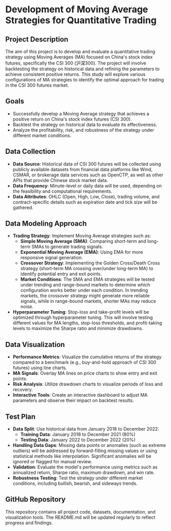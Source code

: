# Development of Moving Average Strategies for Quantitative Trading

## **Project Description**
The aim of this project is to develop and evaluate a quantitative trading strategy using Moving Averages (MA) focused on China's stock index futures, specifically the CSI 300 (沪深300). The project will involve backtesting the strategy on historical data and refining the parameters to achieve consistent positive returns. This study will explore various configurations of MA strategies to identify the optimal approach for trading in the CSI 300 futures market.

## **Goals**
- Successfully develop a Moving Average strategy that achieves a positive return on China's stock index futures (CSI 300).
- Backtest the strategy on historical data to evaluate its effectiveness.
- Analyze the profitability, risk, and robustness of the strategy under different market conditions.

## **Data Collection**
- **Data Source**: Historical data of CSI 300 futures will be collected using publicly available datasets from financial data platforms like Wind, CSMAR, or brokerage data services such as OpenCTP, as well as other APIs that provide Chinese stock market data.
- **Data Frequency**: Minute-level or daily data will be used, depending on the feasibility and computational requirements.
- **Data Attributes**: OHLC (Open, High, Low, Close), trading volume, and contract-specific details such as expiration date and tick size will be gathered.

## **Data Modeling Approach**
- **Trading Strategy**: Implement Moving Average strategies such as:
  - **Simple Moving Average (SMA)**: Comparing short-term and long-term SMAs to generate trading signals.
  - **Exponential Moving Average (EMA)**: Using EMA for more responsive signal generation.
  - **Crossover Strategy**: Implementing the Golden Cross/Death Cross strategy (short-term MA crossing over/under long-term MA) to identify potential entry and exit points.
  - **Market Conditions**: The SMA and EMA strategies will be tested under trending and range-bound markets to determine which configuration works better under each condition. In trending markets, the crossover strategy might generate more reliable signals, while in range-bound markets, shorter MAs may reduce noise.
- **Hyperparameter Tuning**: Stop-loss and take-profit levels will be optimized through hyperparameter tuning. This will involve testing different values for MA lengths, stop-loss thresholds, and profit-taking levels to maximize the Sharpe ratio and minimize drawdowns.

## **Data Visualization**
- **Performance Metrics**: Visualize the cumulative returns of the strategy compared to a benchmark (e.g., buy-and-hold approach of CSI 300 futures) using line charts.
- **MA Signals**: Overlay MA lines on price charts to show entry and exit points.
- **Risk Analysis**: Utilize drawdown charts to visualize periods of loss and recovery.
- **Interactive Tools**: Create an interactive dashboard to adjust MA parameters and observe their impact on backtest results.

## **Test Plan**
- **Data Split**: Use historical data from January 2018 to December 2022:
  - **Training Data**: January 2018 to December 2021 (80%)
  - **Testing Data**: January 2022 to December 2022 (20%)
- **Handling Data Gaps**: Missing data points or anomalies (such as extreme outliers) will be addressed by forward-filling missing values or using statistical methods like interpolation. Significant anomalies will be ignored or flagged for manual review.
- **Validation**: Evaluate the model's performance using metrics such as annualized return, Sharpe ratio, maximum drawdown, and win rate.
- **Robustness Testing**: Test the strategy under different market conditions, including bullish, bearish, and sideways trends.

## **GitHub Repository**
This repository contains all project code, datasets, documentation, and visualization tools. The README.md will be updated regularly to reflect progress and findings.
